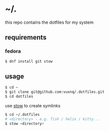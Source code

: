 # ~/.
this repo contains the dotfiles for my system

## requirements
### fedora
```sh
$ dnf install git stow
```

## usage
```sh
$ cd ~
$ git clone git@github.com:vuxnq/.dotfiles.git
$ cd dotfiles
```

use [stow](https://www.gnu.org/software/stow/) to create symlinks
```sh
$ cd ~/.dotfiles
# <directory> - e.g. fish / helix / kitty... 
$ stow <directory>
```
